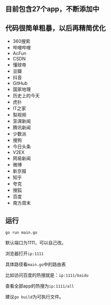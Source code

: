 ## 目前包含27个app，不断添加中
## 代码很简单粗暴，以后再精简优化

+ 360搜索
+ 哔哩哔哩
+ AcFun
+ CSDN
+ 懂球帝
+ 豆瓣
+ 抖音
+ GitHub
+ 国家地理
+ 历史上的今天
+ 虎扑
+ IT之家
+ 梨视频
+ 澎湃新闻
+ 腾讯新闻
+ 少数派
+ 搜狗
+ 今日头条
+ V2EX
+ 网易新闻
+ 微博
+ 新京报
+ 知乎
+ 夸克
+ 搜狐
+ 百度
+ 南方周末

## 运行

`go run main.go`

默认端口为1111，可以自己改。

浏览器打开`ip:1111`

具体路径看`main.go`中的路由表

比如访问百度的热搜就是：`ip:1111/baidu`

查看全部app的热搜为`ip:1111/all`

建议`go build`为可执行文件。